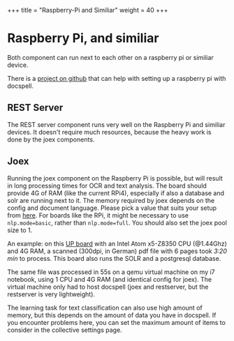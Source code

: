 +++
title = "Raspberry-Pi and Similiar"
weight = 40
+++

# Raspberry Pi, and similiar

Both component can run next to each other on a raspberry pi or
similiar device.

There is a [project on
github](https://github.com/docspell/rpi-scripts) that can help with
setting up a raspberry pi with docspell.


## REST Server

The REST server component runs very well on the Raspberry Pi and
similiar devices. It doesn't require much resources, because the heavy
work is done by the joex components.


## Joex

Running the joex component on the Raspberry Pi is possible, but will
result in long processing times for OCR and text analysis. The board
should provide 4G of RAM (like the current RPi4), especially if also a
database and solr are running next to it. The memory required by joex
depends on the config and document language. Please pick a value that
suits your setup from [here](@/docs/install/running.md#memory-usage).
For boards like the RPi, it might be necessary to use
`nlp.mode=basic`, rather than `nlp.mode=full`. You should also set the
joex pool size to 1.

An example: on this [UP
board](https://up-board.org/up/specifications/) with an Intel Atom
x5-Z8350 CPU (@1.44Ghz) and 4G RAM, a scanned (300dpi, in German) pdf
file with 6 pages took *3:20 min* to process. This board also runs the
SOLR and a postgresql database.

The same file was processed in 55s on a qemu virtual machine on my i7
notebook, using 1 CPU and 4G RAM (and identical config for joex). The
virtual machine only had to host docspell (joex and restserver, but
the restserver is very lightweight).

The learning task for text classification can also use high amount of
memory, but this depends on the amount of data you have in docspell.
If you encounter problems here, you can set the maximum amount of
items to consider in the collective settings page.
